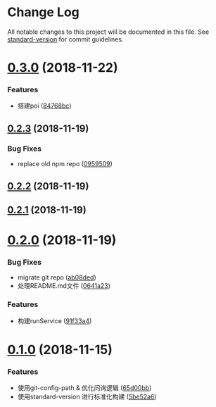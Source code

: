 # Change Log

All notable changes to this project will be documented in this file. See [standard-version](https://github.com/conventional-changelog/standard-version) for commit guidelines.

<a name="0.3.0"></a>
# [0.3.0](https://github.com/fetp/fetp/compare/v0.2.3...v0.3.0) (2018-11-22)


### Features

* 搭建poi ([84768bc](https://github.com/fetp/fetp/commit/84768bc))



<a name="0.2.3"></a>
## [0.2.3](https://github.com/fetp/fetp/compare/v0.2.2...v0.2.3) (2018-11-19)


### Bug Fixes

* replace old npm repo ([0959509](https://github.com/fetp/fetp/commit/0959509))



<a name="0.2.2"></a>
## [0.2.2](https://github.com/fetp/fetp/compare/v0.2.1...v0.2.2) (2018-11-19)



<a name="0.2.1"></a>
## [0.2.1](https://github.com/fetp/fetp/compare/v0.2.0...v0.2.1) (2018-11-19)



<a name="0.2.0"></a>
# [0.2.0](https://github.com/fetp/fetp/compare/v0.1.0...v0.2.0) (2018-11-19)


### Bug Fixes

* migrate git repo ([ab08ded](https://github.com/fetp/fetp/commit/ab08ded))
* 处理README.md文件 ([0641a23](https://github.com/fetp/fetp/commit/0641a23))


### Features

* 构建runService ([91f33a4](https://github.com/fetp/fetp/commit/91f33a4))



<a name="0.1.0"></a>
# [0.1.0](https://github.com/yang657850144/feq/compare/v0.0.1...v0.1.0) (2018-11-15)


### Features

* 使用git-config-path & 优化问询逻辑 ([65d00bb](https://github.com/yang657850144/feq/commit/65d00bb))
* 使用standard-version 进行标准化构建 ([5be52a6](https://github.com/yang657850144/feq/commit/5be52a6))

